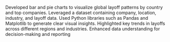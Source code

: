 Developed bar and pie charts to visualize global layoff patterns by country and top companies. Leveraged a dataset containing company, location, industry, and layoff data. Used Python libraries such as Pandas and Matplotlib to generate clear visual insights. Highlighted key trends in layoffs across different regions and industries. Enhanced data understanding for decision-making and reporting
